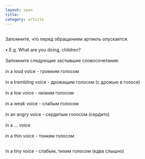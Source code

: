 ```yaml
---
layout: span
title: 
category: article
---
```

<span class="rules"><br>Запомните, что перед обращением артикль опускается.<br><br>
• E.g. What are you doing,   children?<br><br>
Запомните следующие застывшие словосочетания:<br><br>
	in a loud voice - громким голосом<br><br>
	in a trembling voice - дрожащим голосом (с дрожью в голосе)<br><br>
in a low voice - низким голосом<br><br>
	in a weak voice - слабым голосом<br><br>
in an angry voice - сердитым голосом (сердито)<br><br>
	in a ... voice<br><br>
in a thin voice - тонким голосом<br><br>
	
in a tiny voice - слабым, тихим голосом (едва слышно)<br></span>